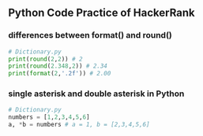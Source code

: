 ## Python Code Practice of HackerRank  
### differences between format() and round()  
```python
# Dictionary.py
print(round(2,2)) # 2
print(round(2.348,2)) # 2.34
print(format(2,'.2f')) # 2.00
``` 
### single asterisk and double asterisk in Python  
```python
# Dictionary.py
numbers = [1,2,3,4,5,6]
a, *b = numbers # a = 1, b = [2,3,4,5,6]
```
